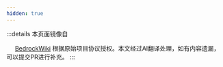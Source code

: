 ```yaml
---
hidden: true
---
```


:::details 本页面镜像自 <div style="display:inline-block; width: 16px; height: 16px; background-image:url(https://wiki.bedrock.dev/assets/images/homepage/wikilogo.png); background-size: contain; background-position: center; background-repeat: no-repeat; vertical-align: middle;"></div> [BedrockWiki](https://wiki.bedrock.dev)
根据原始项目协议授权。本文经过AI翻译处理，如有内容遗漏，可以提交PR进行补充。
:::